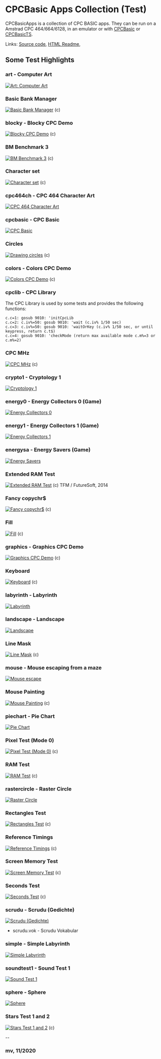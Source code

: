 # CPCBasic Apps Collection (Test)

CPCBasicApps is a collection of CPC BASIC apps.
They can be run on a Amstrad CPC 464/664/6128, in an emulator or with
[CPCBasic](https://benchmarko.github.io/CPCBasic/) or [CPCBasicTS](https://benchmarko.github.io/CPCBasicTS/).

Links:
[Source code](https://github.com/benchmarko/CPCBasicApps/),
[HTML Readme](https://github.com/benchmarko/CPCBasicApps/#readme),

## Some Test Highlights

### art - Computer Art

[![Art: Computer Art](./img/art.png)](../../dist/index.html?database=apps&example=test/art)

### Basic Bank Manager

[![Basic Bank Manager](./img/basbankm.png)](../../dist/index.html?database=apps&example=test/basbankm) (c)

### blocky - Blocky CPC Demo

[![Blocky CPC Demo](./img/blocky.png)](../../dist/index.html?database=apps&example=test/blocky) (c)

### BM Benchmark 3

[![BM Benchmark 3](./img/bmbench3.png)](../../dist/index.html?database=apps&example=test/bmbench3) (c)

### Character set

[![Character set](./img/charset.png)](../../dist/index.html?database=apps&example=test/charset) (c)

### cpc464ch - CPC 464 Character Art

[![CPC 464 Character Art](./img/cpc464ch.png)](../../dist/index.html?database=apps&example=test/cpc464ch)

### cpcbasic - CPC Basic

[![CPC Basic](./img/cpcbasic.png)](../../dist/index.html?database=apps&example=test/cpcbasic)

### Circles

[![Drawing circles](./img/circles.png)](../../dist/index.html?database=apps&example=test/circles) (c)

### colors - Colors CPC Demo

[![Colors CPC Demo](./img/colors.png)](../../dist/index.html?database=apps&example=test/colors) (c)

### cpclib - CPC Library

The CPC Library is used by some tests and provides the following functions:

```basic
c.c=1: gosub 9010: 'initCpcLib
c.c=2: c.iv%=50: gosub 9010: 'wait (c.iv% 1/50 sec)
c.c=3: c.iv%=50: gosub 9010: 'waitOrKey (c.iv% 1/50 sec, or until keypress, return c.t$)
c.c=4: gosub 9010: 'checkMode (return max available mode c.m%=3 or c.m%=2)
```

### CPC MHz

[![CPC MHz](./img/cpcmhz.png)](../../dist/index.html?database=apps&example=test/cpcmhz) (c)

### crypto1 - Cryptology 1

[![Cryptology 1](./img/crypto1.png)](../../dist/index.html?database=apps&example=test/crypto1)

### energy0 - Energy Collectors 0 (Game)

[![Energy Collectors 0](./img/energy0.png)](../../dist/index.html?database=apps&example=games/energy0)

### energy1 - Energy Collectors 1 (Game)

[![Energy Collectors 1](./img/energy1.png)](../../dist/index.html?database=apps&example=games/energy1)

### energysa - Energy Savers (Game)

[![Energy Savers](./img/energysa.png)](../../dist/index.html?database=apps&example=games/energysa)

### Extended RAM Test

[![Extended RAM Test](./img/eramtst.png)](../../dist/index.html?database=apps&example=test/eramtst) (c) TFM / FutureSoft, 2014

### Fancy copychr$

[![Fancy copychr$](./img/fancy.png)](../../dist/index.html?database=apps&example=test/fancy) (c)

### Fill

[![Fill](./img/fill.png)](../../dist/index.html?database=apps&example=test/fill) (c)

### graphics - Graphics CPC Demo

[![Graphics CPC Demo](./img/graphics.png)](../../dist/index.html?database=apps&example=test/graphics) (c)

### Keyboard

[![Keyboard](./img/keyboard.png)](../../dist/index.html?database=apps&example=test/keyboard) (c)

### labyrinth - Labyrinth

[![Labyrinth](./img/labyrinth.png)](../../dist/index.html?database=apps&example=test/labyrinth)

### landscape - Landscape

[![Landscape](./img/landscape.png)](../../dist/index.html?database=apps&example=test/landscape)

### Line Mask

[![Line Mask](./img/linemask.png)](../../dist/index.html?database=apps&example=test/linemask) (c)

### mouse - Mouse escaping from a maze

[![Mouse escape](./img/mouse.png)](../../dist/index.html?database=apps&example=test/mouse)

### Mouse Painting

[![Mouse Painting](./img/mousepa.png)](../../dist/index.html?database=apps&example=test/mousepa) (c)

### piechart - Pie Chart

[![Pie Chart](./img/piechart.png)](../../dist/index.html?database=apps&example=test/piechart)

### Pixel Test (Mode 0)

[![Pixel Test (Mode 0)](./img/pixeltst.png)](../../dist/index.html?database=apps&example=test/pixeltst) (c)

### RAM Test

[![RAM Test](./img/ramtest.png)](../../dist/index.html?database=apps&example=test/ramtest) (c)

### rastercircle - Raster Circle

[![Raster Circle](./img/rastercircle.png)](../../dist/index.html?database=apps&example=test/rastercircle)

### Rectangles Test

[![Rectangles Test](./img/rectangles.png)](../../dist/index.html?database=apps&example=test/rectangles) (c)

### Reference Timings

[![Reference Timings](./img/reftime.png)](../../dist/index.html?database=apps&example=test/reftime) (c)

### Screen Memory Test

[![Screen Memory Test](./img/scrtest.png)](../../dist/index.html?database=apps&example=test/scrtest) (c)

### Seconds Test

[![Seconds Test](./img/seconds.png)](../../dist/index.html?database=apps&example=test/seconds) (c)

### scrudu - Scrudu (Gedichte)

[![Scrudu (Gedichte)](./img/scrudu.png)](../../dist/index.html?database=apps&example=test/scrudu)

- scrudu.vok - Scrudu Vokabular

### simple - Simple Labyrinth

[![Simple Labyrinth](./img/simple.png)](../../dist/index.html?database=apps&example=test/simple)

### soundtest1 - Sound Test 1

[![Sound Test 1](./img/soundtest1.png)](../../dist/index.html?database=apps&example=test/soundtest1)

### sphere - Sphere

[![Sphere](./img/sphere.png)](../../dist/index.html?database=apps&example=test/sphere)

### Stars Test 1 and 2

[![Stars Test 1 and 2](./img/stars.png)](../../dist/index.html?database=apps&example=test/stars) (c)

--

### **mv, 11/2020**
